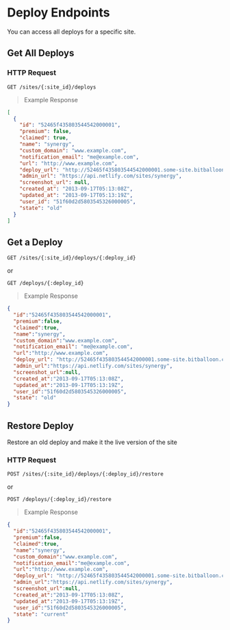 # Deploy Endpoints

You can access all deploys for a specific site.

## Get All Deploys

### HTTP Request

`GET /sites/{:site_id}/deploys`

> Example Response

``` json
[
  {
  	"id": "52465f435803544542000001",
  	"premium": false,
  	"claimed": true,
  	"name": "synergy",
  	"custom_domain": "www.example.com",
  	"notification_email": "me@example.com",
  	"url": "http://www.example.com",
  	"deploy_url": "http://52465f435803544542000001.some-site.bitballoon.com",
  	"admin_url": "https://api.netlify.com/sites/synergy",
  	"screenshot_url": null,
  	"created_at": "2013-09-17T05:13:08Z",
  	"updated_at": "2013-09-17T05:13:19Z",
  	"user_id": "51f60d2d5803545326000005",
  	"state": "old"
  }
]
```

## Get a Deploy

`GET /sites/{:site_id}/deploys/{:deploy_id}`

or

`GET /deploys/{:deploy_id}`

> Example Response

``` json
{
  "id":"52465f435803544542000001",
  "premium":false,
  "claimed":true,
  "name":"synergy",
  "custom_domain":"www.example.com",
  "notification_email": "me@example.com",
  "url":"http://www.example.com",
  "deploy_url": "http://52465f435803544542000001.some-site.bitballoon.com",
  "admin_url":"https://api.netlify.com/sites/synergy",
  "screenshot_url":null,
  "created_at":"2013-09-17T05:13:08Z",
  "updated_at":"2013-09-17T05:13:19Z",
  "user_id":"51f60d2d5803545326000005",
  "state": "old"
}
```

## Restore Deploy

Restore an old deploy and make it the live version of the site

### HTTP Request

`POST /sites/{:site_id}/deploys/{:deploy_id}/restore`

or

`POST /deploys/{:deploy_id}/restore`

> Example Response

```json
{
  "id":"52465f435803544542000001",
  "premium":false,
  "claimed":true,
  "name":"synergy",
  "custom_domain":"www.example.com",
  "notification_email":"me@example.com",
  "url":"http://www.example.com",
  "deploy_url": "http://52465f435803544542000001.some-site.bitballoon.com",  
  "admin_url":"https://api.netlify.com/sites/synergy",
  "screenshot_url":null,
  "created_at":"2013-09-17T05:13:08Z",
  "updated_at":"2013-09-17T05:13:19Z",
  "user_id":"51f60d2d5803545326000005",
  "state": "current"
}
```
